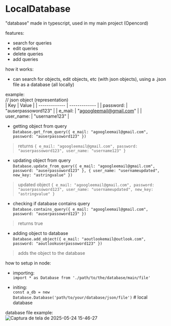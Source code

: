 # LocalDatabase
"database" made in typescript, used in my main project (Opencord)

features:
- search for queries
- edit queries
- delete queries
- add queries

how it works:
- can search for objects, edit objects, etc (with json objects), using a .json file as a database (all locally)

example:<br>
// json object (representation)<br>
| Key  | Value |
| ------------- | ------------- |
| password:  | "auserpassoword123"  |
| e_mail:  | "agoogleemail@gmail.com"  |
| user_name:  | "username123"  |

- getting object from query<br>
`Database.get_from_query({ e_mail: "agoogleemail@gmail.com", password: "auserpassoword123" })`<br>
> returns `{ e_mail: "agoogleemail@gmail.com", password: "auserpassoword123", user_name: "username123" }`<br>

- updating object from query<br>
`Database.update_from_query({ e_mail: "agoogleemail@gmail.com", password: "auserpassoword123" }, { user_name: "usernameupdated", new_key: "astringvalue" })`<br>
> updated object `{ e_mail: "agoogleemail@gmail.com", password: "auserpassoword123", user_name: "usernameupdated", new_key: "astringvalue" }`<br>

- checking if database contains query<br>
`Database.contains_query({ e_mail: "agoogleemail@gmail.com", password: "auserpassoword123" })`<br>
> returns true<br>

- adding object to database<br>
`Database.add_object({ e_mail: "aoutlookemail@outlook.com", password: "aoutlookuserpassoword123" })`<br>
> adds the object to the database

how to setup in node:<br>
- importing:<br>
`import * as Database from './path/to/the/database/main/file'`<br>

- initing:<br>
`const a_db = new Database.Database('path/to/your/database/json/file')` # local database<br>

database file example:<br>
![Captura de tela de 2025-05-24 15-46-27](https://github.com/user-attachments/assets/55c6dbc1-3cc4-40f9-84b1-c5ddffdb3f77)


